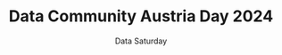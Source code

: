 ---
layout: post
title: "Data Community Austria Day 2024"
subtitle: "Data Saturday"
tags: [event]
comments: false
data: datasaturday0046
---